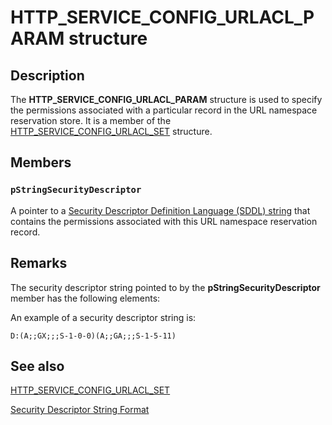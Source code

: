 # HTTP_SERVICE_CONFIG_URLACL_PARAM structure

## Description

The
**HTTP_SERVICE_CONFIG_URLACL_PARAM** structure is used to specify the permissions associated with a particular record in the URL namespace reservation store. It is a member of the
[HTTP_SERVICE_CONFIG_URLACL_SET](https://learn.microsoft.com/windows/desktop/api/http/ns-http-http_service_config_urlacl_set) structure.

## Members

### `pStringSecurityDescriptor`

A pointer to a
[Security Descriptor Definition Language (SDDL) string](https://learn.microsoft.com/windows/desktop/SecAuthZ/security-descriptor-string-format) that contains the permissions associated with this URL namespace reservation record.

## Remarks

The security descriptor string pointed to by the **pStringSecurityDescriptor** member has the following elements:

An example of a security descriptor string is:

``` syntax
D:(A;;GX;;;S-1-0-0)(A;;GA;;;S-1-5-11)

```

## See also

[HTTP_SERVICE_CONFIG_URLACL_SET](https://learn.microsoft.com/windows/desktop/api/http/ns-http-http_service_config_urlacl_set)

[Security Descriptor String Format](https://learn.microsoft.com/windows/desktop/SecAuthZ/security-descriptor-string-format)